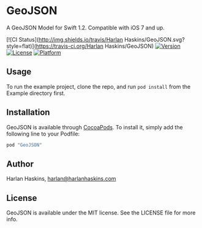 # GeoJSON

A GeoJSON Model for Swift 1.2. Compatible with iOS 7 and up.

[![CI Status](http://img.shields.io/travis/Harlan Haskins/GeoJSON.svg?style=flat)](https://travis-ci.org/Harlan Haskins/GeoJSON)
[![Version](https://img.shields.io/cocoapods/v/GeoJSON.svg?style=flat)](http://cocoapods.org/pods/GeoJSON)
[![License](https://img.shields.io/cocoapods/l/GeoJSON.svg?style=flat)](http://cocoapods.org/pods/GeoJSON)
[![Platform](https://img.shields.io/cocoapods/p/GeoJSON.svg?style=flat)](http://cocoapods.org/pods/GeoJSON)

## Usage

To run the example project, clone the repo, and run `pod install` from the Example directory first.

## Installation

GeoJSON is available through [CocoaPods](http://cocoapods.org). To install
it, simply add the following line to your Podfile:

```ruby
pod "GeoJSON"
```

## Author

Harlan Haskins, harlan@harlanhaskins.com

## License

GeoJSON is available under the MIT license. See the LICENSE file for more info.
